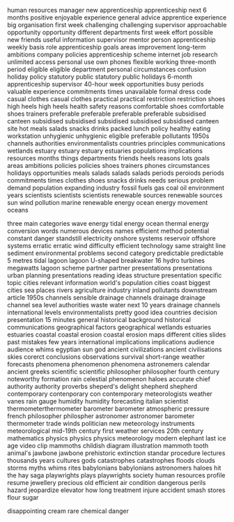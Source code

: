 human resources manager
new apprenticeship apprenticeship
next 6 months
positive
enjoyable experience
general advice
apprentice
experience
big organisation
first week
challenging challenging
supervisor
approachable
opportunity opportunity
different departments
first week
effort
possible
new friends
useful information
supervisor
mentor
person
apprenticeship
weekly basis
role
apprenticeship
goals
areas
improvement
long-term ambitions
company policies
apprenticeship scheme
internet
job
research
unlimited access
personal use
own phones
flexible working
three-month period
eligible eligible
department
personal circumstances
confusion
holiday policy
statutory public
statutory public
holidays
6-month apprenticeship
supervisor
40-hour week
opportunities
busy periods
valuable experience
commitments
times
unavailable
formal dress code
casual clothes casual clothes
practical
practical
restriction restriction
shoes
high heels high heels
health
safety reasons
comfortable shoes comfortable shoes
trainers
preferable preferable preferable preferable
subsidised canteen
subsidised subsidised subsidised subsidised subsidised canteen
site hot meals
salads
snacks
drinks
packed lunch
policy
healthy eating
workstation
unhygienic
unhygienic
eligible
preferable
pollutants
1950s
channels
authorities
environmentalists
countries
principles
communications
wetlands
estuary
estuary
estuary
estuaries
populations
implications
resources
months
things
departments
friends
heels
reasons
lots
goals
areas
ambitions
policies policies
shoes
trainers
phones
circumstances
holidays
opportunities
meals
salads
salads
salads
periods
peroiods
periods
commitments
times
clothes
shoes
snacks
drinks
needs
serious problem
demand
population
expanding industry
fossil fuels
gas
coal
oil
environment
years
scientists scientists scientists
renewable sources renewable sources
sun
wind
pollution
marine renewable energy
ocean energy
movement
oceans

three main categories
wave energy
tidal energy
ocean thermal energy conversion
words
numerous devices
names
efficient method
potential
constant
danger
standstill
electricity
onshore systems
reservoir
offshore systems
erratic
erratic
wind
difficulty
efficient technology
same straight line
sediment
environmental problems
second category
predictable predictable
5 metres
tidal lagoon
lagoon
U-shaped breakwater
16 hydro turbines
megawatts
lagoon scheme
partner
partner
presentations presentations
urban planning
presentations
reading
ideas
structure
presentation
specific topic
cities
relevant information
world's population
cities
coast
biggest cities
sea
places
rivers
agriculture
industry
inland
pollutants
downstream
article
1950s
channels
sensible
drainage channels
drainage drainage channel
sea level
authorities
waste water
next 10 years
drainage channels
international levels
environmentalists
pretty good idea
countries
decision
presentation
15 minutes
general historical background historical
communications
geographical factors
geographical
wetlands
estuaries
estuaries
coastal coastal erosion
coastal erosion
maps
different cities
slides
past mistakes
few years
international implications implications
audience audience
whims
egyptian sun god
ancient civilizations
ancient civilisations
skies
corerct conclusions
observations
survival
short-range weather forecasts
phenomena phenomenon phenomena
astronemers
calendar
ancient greeks
scientific scientific
philosopher philosopher
fourth century
noteworthy
formation
rain
celestial phenomenon
haloes
accurate
chief authority authority
proverbs
sheperd's delight
shepherd shepherd
contemporary contenporary
con
contemporary meteorologists
weather vanes
rain gauge
humidity humidity
forecasting
italian scientist
thermometerthermometer
barometer barometer
atmospheric pressure
french philosopher philospher
astronomer astronomer
barometer thermometer
trade winds
politician
new meteorology instruments
meteorological
mid-19th century
first weather services
20th century
mathematics
physics
physics
physics
meteorology
modern elephant
last ice age
video clip
mammoths
childish
diagram
illustration
mammoth tooth
animal's jawbone jawbone
prehistoric extinction
standar procedure
lectures
thousands
years
cultures
gods
catastrophes
catastrophes
floods
clouds
storms
myths
whims
rites
babylonians
babylonians
astronomers
haloes
hit the hay
saga
playwrights
plays playwrights
society
human resources
profile
resume
jewellery
precious
old
efficient
air condition
dangerous 
perils
hazard jeopardize
elevator
how long
treatment
injure
accident
smash
stores
flour sugar

disappointing cream
rare chemical
danger

